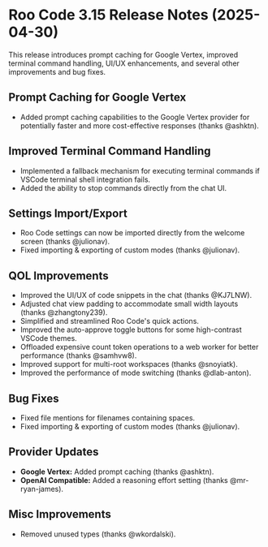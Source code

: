 # Roo Code 3.15 Release Notes (2025-04-30)

This release introduces prompt caching for Google Vertex, improved terminal command handling, UI/UX enhancements, and several other improvements and bug fixes.

## Prompt Caching for Google Vertex

*   Added prompt caching capabilities to the Google Vertex provider for potentially faster and more cost-effective responses (thanks @ashktn).

## Improved Terminal Command Handling

*   Implemented a fallback mechanism for executing terminal commands if VSCode terminal shell integration fails.
*   Added the ability to stop commands directly from the chat UI.

## Settings Import/Export

*   Roo Code settings can now be imported directly from the welcome screen (thanks @julionav).
*   Fixed importing & exporting of custom modes (thanks @julionav).

## QOL Improvements

*   Improved the UI/UX of code snippets in the chat (thanks @KJ7LNW).
*   Adjusted chat view padding to accommodate small width layouts (thanks @zhangtony239).
*   Simplified and streamlined Roo Code's quick actions.
*   Improved the auto-approve toggle buttons for some high-contrast VSCode themes.
*   Offloaded expensive count token operations to a web worker for better performance (thanks @samhvw8).
*   Improved support for multi-root workspaces (thanks @snoyiatk).
*   Improved the performance of mode switching (thanks @dlab-anton).

## Bug Fixes

*   Fixed file mentions for filenames containing spaces.
*   Fixed importing & exporting of custom modes (thanks @julionav).

## Provider Updates

*   **Google Vertex:** Added prompt caching (thanks @ashktn).
*   **OpenAI Compatible:** Added a reasoning effort setting (thanks @mr-ryan-james).

## Misc Improvements

*   Removed unused types (thanks @wkordalski).
